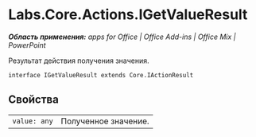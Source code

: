 
# Labs.Core.Actions.IGetValueResult

 _**Область применения:** apps for Office | Office Add-ins | Office Mix | PowerPoint_

Результат действия получения значения.

```
interface IGetValueResult extends Core.IActionResult
```


## Свойства


|||
|:-----|:-----|
| `value: any`|Полученное значение.|
